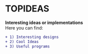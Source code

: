 # TOPIDEAS <br>
**Interesting ideas or implementations** <br>
Here you can find:<br>
```diff
+ 1) Interesting designs
+ 2) Cool Ideas
+ 3) Useful programs
```

